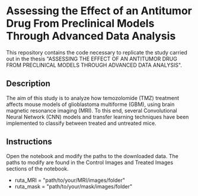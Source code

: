 # Assessing the Effect of an Antitumor Drug From Preclinical Models Through Advanced Data Analysis

This repository contains the code necessary to replicate the study carried out in the thesis "ASSESSING THE EFFECT OF AN ANTITUMOR DRUG FROM PRECLINICAL MODELS THROUGH ADVANCED DATA ANALYSIS".

## Description

The aim of this study is to analyze how temozolomide (TMZ) treatment affects mouse models of glioblastoma multiforme (GBM), using brain magnetic resonance imaging (MRI). To this end, several Convolutional Neural Network (CNN) models and transfer learning techniques have been implemented to classify between treated and untreated mice.

## Instructions

Open the notebook and modify the paths to the downloaded data. The paths to modify are found in the Control Images and Treated Images sections of the notebook.

- ruta_MRI = "path/to/your/MRI/images/folder"
- ruta_mask = "path/to/your/mask/images/folder"
